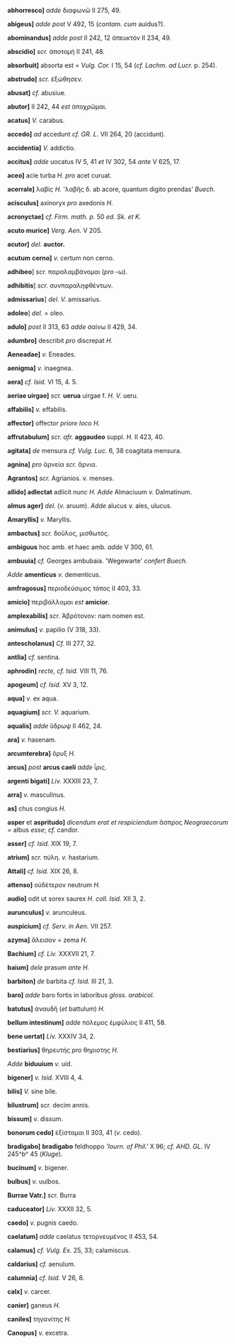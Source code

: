 **abhorresco]** *adde* διαφωνῶ II 275, 49.

**abigeus]** *adde post* V 492, 15 (*contam. cum* auidus?).

**abomi­nandus]** *adde post* II 242, 12 ἀπευκτόν II 234, 49.

**abscidio]** *scr.* ἀποτομή II 241, 48.

**absorbuit]** absorta est = *Vulg. Cor.* I 15, 54 (*cf. Lachm. ad
Lucr.* p. 254).

**abstrudo]** *scr.* ἐξώθησεν.

**abusat]** *cf.* abusiue.

**abutor]** II 242, 44 *est* ἀποχρῶμαι.

**acatus]** *V.* carabus.

**accedo]** *ad* accedunt *cf. GR. L.* VII 264, 20 (accidunt).

**accidentia]** *V.* addictio.

**accitus]** *adde* uocatus IV 5, 41 *et* IV 302, 54 *ante* V 625, 17.

**aceo]** acie turba *H. pro* acet curuat.

**acerrale]** λαβίς *H.* 'λαβῆς δ. ab acore, quantum digito prendas'
*Buech.*

**acisculus]** axinoryx *pro* axedonis *H.*

**acronyctae]** *cf. Firm. math. p.* 50 *ed. Sk. et K.*

**acuto murice]** *Verg. Aen.* V 205.

**acutor]** *del.* **auctor.**

**acutum** **cerno]** *v.* certum non cerno.

**adhibeo**] *scr.* παραλαμβάνομαι (*pro* -ω).

**adhibitis**] *scr.* συνπαραληφθέντων.

**admissarius**] *del. V.* amissarius.

**adoleo**] *del.* = oleo.

**adulo]** *post* II 313, 63 *adde* σαίνω II 429, 34.

**adumbro]** describit *pro* discrepat *H.*

**Aeneadae]** *v.* Eneades.

**aenigma]** *v.* inaegnea.

**aera]** *cf. Isid.* VI 15, 4. 5.

**aeriae uirgae]** *scr.* **uerua** uirgae f. *H. V.* ueru.

**affabilis]** *v.* effabilis.

**affector]** offector *priore loco H.*

**affrutabulum]** *scr. afr.* **aggaudeo** suppl. *H.* II 423, 40.

**agitata]** *de* mensura *cf. Vulg. Luc.* 6, 38 coagitata mensura.

**agnina]** *pro* ἀρνεία *scr.* ἄρνια.

**Agrantos]** *scr.* Agrianios. *v.* menses.

**allido] adlectat** adlicit *nunc H. Adde* Almaciuum *v.*
Dalmatinum.

**almus ager]** *del.* (*v.* aruum). *Adde* alucus *v.* ales, ulucus.

**Amaryllis]** *v.* Maryllis.

**am­bactus]** *scr.* δοῦλος, μισθωτός.

**ambiguus** hoc amb. et haec amb. *adde* V 300, 61.

**ambuuia]** *cf.* Georges ambubaia. 'Wegewarte' *confert Buech.*

*Adde* **amenticus** *v.* dementicus.

**amfragosus]** περιοδεύσιμος τόπος II 403, 33.

**amicio]** περιβάλλομαι *est* **amicior**.

**amplexabilis]** *scr.* Ἁβρότονον: nam nomen est.

**animulus]** *v.* papilio (V 318, 33).

**antescholanus]** *Cf.* III 277, 32.

**antlia]** *cf.* sentina.

**aphrodin]** *recte, cf. Isid.* VIII 11, 76.

**apogeum]** *cf. Isid.* XV 3, 12.

**aqua]** *v.* ex aqua.

**aquagium]** *scr. V.* aquarium.

**aqualis]** *adde* ὕδρωψ II 462, 24.

**ara]** *v.* hasenam.

**arcumterebra]** ὄρυξ *H.*

**arcus]** *post* **arcus caeli** *adde* ἶρις.

**argenti bigati]** *Liv.* XXXIII 23, 7.

**arra]** *v.* masculinus.

**as]** chus congius *H.*

**asper** et **aspritudo]** *dicendum erat et respiciendum* ἄσπρος
*Neograecorum* = albus *esse*; *cf.* candor.

**asser]** *cf. Isid.* XIX 19, 7.

**atrium]** *scr.* πύλη. *v.* hastarium.

**Attali]** *cf. Isid.* XIX 26, 8.

**attenso]** οὐδέτερον neutrum *H.*

**audio]** odit ut sorex saurex *H. coll. Isid.* XII 3, 2.

**aurunculus]** *v.* arunculeus.

**auspicium]** *cf. Serv. in Aen.* VII 257.

**azyma]** ἄλεισον = zema *H.*

**Bachium]** *cf. Liv.* XXXVII 21, 7.

**baium]** *dele* prasum *ante H.*

**barbiton]** *de* barbita *cf. Isid.* III 21, 3.

**baro]** *adde* baro fortis in laboribus *gloss. arabicol.*

**batutus]** ἀναυδῆ (*et* battulum) *H.*

**bellum intestinum]** *adde* πόλεμος ἐμφύλιος II 411, 58.

**bene uertat]** *Liv.* XXXIV 34, 2.

**bestiarius]** θηρευτής *pro* θηριοτης *H.*

*Adde* **biduuium** *v.* uid.

**bigener]** *v. Isid.* XVIII 4, 4.

**bilis]** *V.* sine bile.

**bilustrum]** *scr.* decim annis.

**bissum]** *v.* dissum.

**bonorum cedo]** ἐξίσταμαι II 303, 41 (*v.* cedo).

**bradigabo]** **bradigabo** feldhoppo *'Iourn. of Phil.'* X 96; *cf.*
*AHD. GL.* IV 245^b^ 45 (*Kluge*).

**bucinum]** *v.* bigener.

**bulbus]** *v.* uulbos.

**Burrae Vatr.]** *scr.* Burra

**caduceator]** *Liv.* XXXII 32, 5.

**caedo]** *v.* pugnis caedo.

**caelatum]** *adde* caelatus τετορνευμένος II 453, 54.

**calamus]** *cf. Vulg. Ex.* 25, 33; calamiscus.

**caldarius]** *cf.* aenulum.

**calumnia]** *cf. Isid.* V 26, 8.

**calx]** *v.* carcer.

**canier]** ganeus *H.*

**caniles]** τηγανίτης *H.*

**Canopus]** *v.* excetra.
